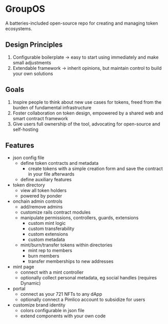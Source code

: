 # GroupOS 

A batteries-included open-source repo for creating and managing token ecosystems.

## Design Principles
1. Configurable boilerplate -> easy to start using immediately and make small adjustments
2. Extendable framework -> inherit opinions, but maintain control to build your own solutions

## Goals
1. Inspire people to think about new use cases for tokens, freed from the burden of fundamental infrastructure
2. Foster collaboration on token design, empowered by a shared web and smart contract framework
3. Give users full ownership of the tool, advocating for open-source and self-hosting

## Features
* json config file
  * define token contracts and metadata
    * create tokens with a simple creation form and save the contract in your file afterwards
  * define auxiliary features
* token directory
  * view all token holders
  * powered by ponder
* onchain admin controls
  * add/remove admins
  * customize rails contract modules
  * manipulate permissions, controllers, guards, extensions
    * custom mint logic
    * custom transferability
    * custom extensions
    * custom metadata
  * mint/burn/transfer tokens within directories
    * mint rep to members
    * burn members
    * transfer memberships to new addresses
* mint page
  * connect with a mint controller
  * optionally collect personal metadata, eg social handles (requires Dynamic)
* portal
  * connect as your 721 NFTs to any dApp
  * optionally connect a Pimlico account to subsidize for users
* customize brand identity
  * colors configurable in json file
  * extend components with your own code
